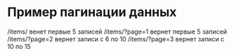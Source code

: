 # Пример пагинации данных

/items/ венет первые 5 записей
/items/?page=1 вернет первые 5 записей
/items/?page=2 вернет записи с 6 по 10
/items/?page=3 вернет записи с 10 по 15

